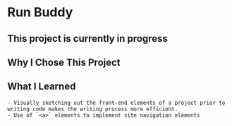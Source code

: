 # Run Buddy

## This project is currently in progress

## Why I Chose This Project

## What I Learned
    - Visually sketching out the front-end elements of a project prior to writing code makes the writing process more efficient.
    - Use of `<a>` elements to implement site navigation elements

